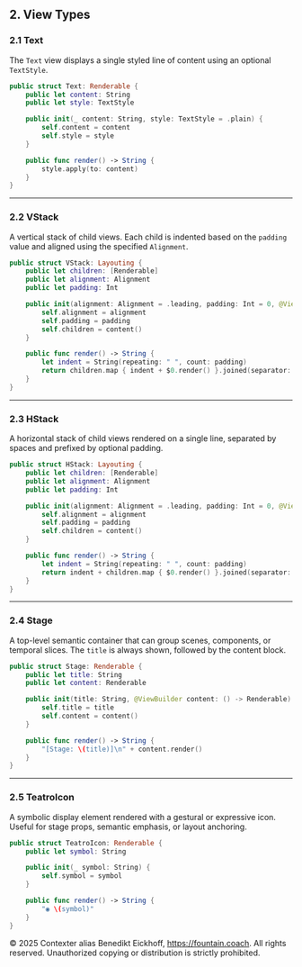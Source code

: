 ## 2. View Types

### 2.1 Text

The `Text` view displays a single styled line of content using an optional `TextStyle`.

```swift
public struct Text: Renderable {
    public let content: String
    public let style: TextStyle

    public init(_ content: String, style: TextStyle = .plain) {
        self.content = content
        self.style = style
    }

    public func render() -> String {
        style.apply(to: content)
    }
}
```

---

### 2.2 VStack

A vertical stack of child views. Each child is indented based on the `padding` value and aligned using the specified `Alignment`.

```swift
public struct VStack: Layouting {
    public let children: [Renderable]
    public let alignment: Alignment
    public let padding: Int

    public init(alignment: Alignment = .leading, padding: Int = 0, @ViewBuilder _ content: () -> [Renderable]) {
        self.alignment = alignment
        self.padding = padding
        self.children = content()
    }

    public func render() -> String {
        let indent = String(repeating: " ", count: padding)
        return children.map { indent + $0.render() }.joined(separator: "\n")
    }
}
```

---

### 2.3 HStack

A horizontal stack of child views rendered on a single line, separated by spaces and prefixed by optional padding.

```swift
public struct HStack: Layouting {
    public let children: [Renderable]
    public let alignment: Alignment
    public let padding: Int

    public init(alignment: Alignment = .leading, padding: Int = 0, @ViewBuilder _ content: () -> [Renderable]) {
        self.alignment = alignment
        self.padding = padding
        self.children = content()
    }

    public func render() -> String {
        let indent = String(repeating: " ", count: padding)
        return indent + children.map { $0.render() }.joined(separator: " ")
    }
}
```

---

### 2.4 Stage

A top-level semantic container that can group scenes, components, or temporal slices. The `title` is always shown, followed by the content block.

```swift
public struct Stage: Renderable {
    public let title: String
    public let content: Renderable

    public init(title: String, @ViewBuilder content: () -> Renderable) {
        self.title = title
        self.content = content()
    }

    public func render() -> String {
        "[Stage: \(title)]\n" + content.render()
    }
}
```

---

### 2.5 TeatroIcon

A symbolic display element rendered with a gestural or expressive icon. Useful for stage props, semantic emphasis, or layout anchoring.

```swift
public struct TeatroIcon: Renderable {
    public let symbol: String

    public init(_ symbol: String) {
        self.symbol = symbol
    }

    public func render() -> String {
        "◉ \(symbol)"
    }
}
```
© 2025 Contexter alias Benedikt Eickhoff, https://fountain.coach. All rights reserved.
Unauthorized copying or distribution is strictly prohibited.
```
